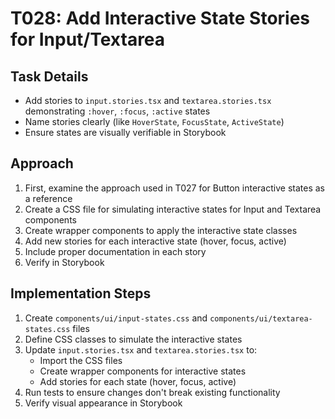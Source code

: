 # T028: Add Interactive State Stories for Input/Textarea

## Task Details

- Add stories to `input.stories.tsx` and `textarea.stories.tsx` demonstrating `:hover`, `:focus`, `:active` states
- Name stories clearly (like `HoverState`, `FocusState`, `ActiveState`)
- Ensure states are visually verifiable in Storybook

## Approach

1. First, examine the approach used in T027 for Button interactive states as a reference
2. Create a CSS file for simulating interactive states for Input and Textarea components
3. Create wrapper components to apply the interactive state classes
4. Add new stories for each interactive state (hover, focus, active)
5. Include proper documentation in each story
6. Verify in Storybook

## Implementation Steps

1. Create `components/ui/input-states.css` and `components/ui/textarea-states.css` files
2. Define CSS classes to simulate the interactive states
3. Update `input.stories.tsx` and `textarea.stories.tsx` to:
   - Import the CSS files
   - Create wrapper components for interactive states
   - Add stories for each state (hover, focus, active)
4. Run tests to ensure changes don't break existing functionality
5. Verify visual appearance in Storybook
